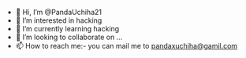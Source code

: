 - 👋 Hi, I’m @PandaUchiha21
- 👀 I’m interested in hacking
- 🌱 I’m currently learning hacking
- 💞️ I’m looking to collaborate on ...
- 📫 How to reach me:- you can mail me to pandaxuchiha@gamil.com

<!---
PandaUchiha21/PandaUchiha21 is a ✨ special ✨ repository because its `README.md` (this file) appears on your GitHub profile.
You can click the Preview link to take a look at your changes.
--->
